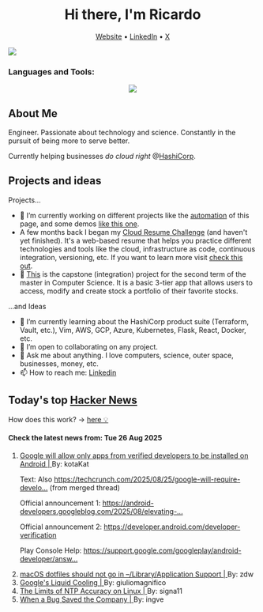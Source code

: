 
<!-- This is an HTML comment in your markdown file -->

<h1 align="center">Hi there, I'm Ricardo</h1>
<p align="center">
  <a href="https://ricardorompar.com" target="_blank">Website</a> •
  <a href="https://www.linkedin.com/in/ricardorompar/" target="_blank">LinkedIn</a> •
  <a href="https://twitter.com/ricardorompar" target="_blank">X</a>
</p>
<img src="https://badges.pufler.dev/visits/{ricardorompar}/{ricardorompar}"/>

<h3 align="left">Languages and Tools:</h3>
<p align="center">
  <a href="https://skillicons.dev" target="_blank">
    <img src="https://skillicons.dev/icons?i=terraform,aws,gcp,azure,git,python,kubernetes,react,js,docker,ubuntu" />
  </a>
</p>

<h2>About Me</h2>
Engineer. Passionate about technology and science. Constantly in the pursuit of being more to serve better.

Currently helping businesses <i>do cloud right</i> @<a href="https://github.com/hashicorp" target="_blank">HashiCorp</a>.

<h2>Projects and ideas</h2>
Projects...
<ul>
  <li>🔭 I’m currently working on different projects like the <a href="https://github.com/ricardorompar/ricardorompar/blob/main/automate.py">automation</a> of this page, and some demos <a href="https://github.com/ricardorompar/boundary-ansible-demo">like this one</a>.
  </li>

  <li >A few months back I began my <a href="https://github.com/ricardorompar/cloudResumeChallenge">Cloud Resume Challenge</a> (and haven't yet finished). It's a web-based resume that helps you practice different technologies and tools like the cloud, infrastructure as code, continuous integration, versioning, etc. If you want to learn more visit <a href="https://cloudresumechallenge.dev/docs/the-challenge/aws/" target="_blank">check this out</a>.
  </li>

  <li>🔭 <a href="https://github.com/ricardorompar/capstoneT2">This</a> is the capstone (integration) project for the second term of the master in Computer Science. It is a basic 3-tier app that allows users to access, modify and create stock a portfolio of their favorite stocks.
  </li>
</ul>
...and Ideas
<ul>
  <li>🌱 I’m currently learning about the HashiCorp product suite (Terraform, Vault, etc.), Vim, AWS, GCP, Azure, Kubernetes, Flask, React, Docker, etc.
  </li>
  <li>👯 I’m open to collaborating on any project.</li>
  <li>💬 Ask me about anything. I love computers, science, outer space, businesses, money, etc.</li>
  <li>📫 How to reach me: <a href="https://www.linkedin.com/in/ricardorompar/" target="_blank">Linkedin</a></li>
</ul>

<h2>Today's top <a href='https://news.ycombinator.com/' target="_blank">Hacker News</a></h2>
How does this work? -> <a href='./AUTOMATIC.md'>here 💡</a>

<h4>Check the latest news from: Tue 26 Aug 2025</h4>
<ol>
<li>
    <a href=https://9to5google.com/2025/08/25/android-apps-developer-verification/ target="_blank">
        Google will allow only apps from verified developers to be installed on Android |
    </a>
    By: kotaKat
</li>

<p>
Text: Also <a href="https:&#x2F;&#x2F;techcrunch.com&#x2F;2025&#x2F;08&#x2F;25&#x2F;google-will-require-developer-verification-for-android-apps-outside-the-play-store&#x2F;" rel="nofollow">https:&#x2F;&#x2F;techcrunch.com&#x2F;2025&#x2F;08&#x2F;25&#x2F;google-will-require-develo...</a> (from merged thread)<p>Official announcement 1: <a href="https:&#x2F;&#x2F;android-developers.googleblog.com&#x2F;2025&#x2F;08&#x2F;elevating-android-security.html" rel="nofollow">https:&#x2F;&#x2F;android-developers.googleblog.com&#x2F;2025&#x2F;08&#x2F;elevating-...</a><p>Official announcement 2: <a href="https:&#x2F;&#x2F;developer.android.com&#x2F;developer-verification" rel="nofollow">https:&#x2F;&#x2F;developer.android.com&#x2F;developer-verification</a><p>Play Console Help: <a href="https:&#x2F;&#x2F;support.google.com&#x2F;googleplay&#x2F;android-developer&#x2F;answer&#x2F;16471116" rel="nofollow">https:&#x2F;&#x2F;support.google.com&#x2F;googleplay&#x2F;android-developer&#x2F;answ...</a> </br>
</p>

<li>
    <a href=https://becca.ooo/blog/macos-dotfiles/ target="_blank">
        macOS dotfiles should not go in –/Library/Application Support |
    </a>
    By: zdw
</li>

<li>
    <a href=https://chipsandcheese.com/p/googles-liquid-cooling-at-hot-chips target="_blank">
        Google's Liquid Cooling |
    </a>
    By: giuliomagnifico
</li>

<li>
    <a href=https://scottstuff.net/posts/2025/05/19/ntp-limits/ target="_blank">
        The Limits of NTP Accuracy on Linux |
    </a>
    By: signa11
</li>

<li>
    <a href=https://weblog.rogueamoeba.com/2025/08/21/when-a-bug-saved-the-company/ target="_blank">
        When a Bug Saved the Company |
    </a>
    By: ingve
</li>
</ol>